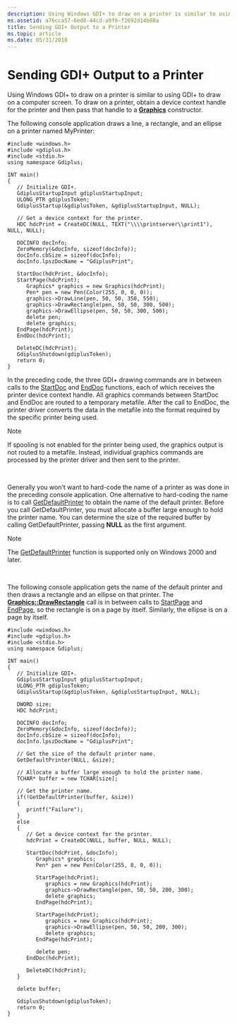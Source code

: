 ```yaml
---
description: Using Windows GDI+ to draw on a printer is similar to using GDI+ to draw on a computer screen. To draw on a printer, obtain a device context handle for the printer and then pass that handle to a Graphics constructor.
ms.assetid: a76cca57-6ed8-44cd-a9f6-f2692d14b68a
title: Sending GDI+ Output to a Printer
ms.topic: article
ms.date: 05/31/2018
---
```


# Sending GDI+ Output to a Printer

Using Windows GDI+ to draw on a printer is similar to using GDI+ to draw on a computer screen. To draw on a printer, obtain a device context handle for the printer and then pass that handle to a [**Graphics**](/windows/win32/api/gdiplusgraphics/nl-gdiplusgraphics-graphics) constructor.

The following console application draws a line, a rectangle, and an ellipse on a printer named MyPrinter:


```
#include <windows.h>
#include <gdiplus.h>
#include <stdio.h>
using namespace Gdiplus;

INT main()
{
   // Initialize GDI+.
   GdiplusStartupInput gdiplusStartupInput;
   ULONG_PTR gdiplusToken;
   GdiplusStartup(&gdiplusToken, &gdiplusStartupInput, NULL);

   // Get a device context for the printer.
   HDC hdcPrint = CreateDC(NULL, TEXT("\\\\printserver\\print1"), NULL, NULL);

   DOCINFO docInfo;
   ZeroMemory(&docInfo, sizeof(docInfo));
   docInfo.cbSize = sizeof(docInfo);
   docInfo.lpszDocName = "GdiplusPrint";

   StartDoc(hdcPrint, &docInfo);
   StartPage(hdcPrint);
      Graphics* graphics = new Graphics(hdcPrint);
      Pen* pen = new Pen(Color(255, 0, 0, 0));
      graphics->DrawLine(pen, 50, 50, 350, 550);
      graphics->DrawRectangle(pen, 50, 50, 300, 500);
      graphics->DrawEllipse(pen, 50, 50, 300, 500);
      delete pen;
      delete graphics;
   EndPage(hdcPrint);
   EndDoc(hdcPrint);
   
   DeleteDC(hdcPrint);
   GdiplusShutdown(gdiplusToken);
   return 0;
}
```



In the preceding code, the three GDI+ drawing commands are in between calls to the [StartDoc](/windows/win32/api/wingdi/nf-wingdi-startdocw) and [EndDoc](/windows/win32/api/wingdi/nf-wingdi-enddoc) functions, each of which receives the printer device context handle. All graphics commands between StartDoc and EndDoc are routed to a temporary metafile. After the call to EndDoc, the printer driver converts the data in the metafile into the format required by the specific printer being used.

> [!Note]  
> If spooling is not enabled for the printer being used, the graphics output is not routed to a metafile. Instead, individual graphics commands are processed by the printer driver and then sent to the printer.

 

Generally you won't want to hard-code the name of a printer as was done in the preceding console application. One alternative to hard-coding the name is to call [GetDefaultPrinter](../printdocs/getdefaultprinter.md) to obtain the name of the default printer. Before you call GetDefaultPrinter, you must allocate a buffer large enough to hold the printer name. You can determine the size of the required buffer by calling GetDefaultPrinter, passing **NULL** as the first argument.

> [!Note]  
> The [GetDefaultPrinter](../printdocs/getdefaultprinter.md) function is supported only on Windows 2000 and later.

 

The following console application gets the name of the default printer and then draws a rectangle and an ellipse on that printer. The [**Graphics::DrawRectangle**](/windows/win32/api/gdiplusgraphics/nf-gdiplusgraphics-graphics-drawrectangle(inconstpen_inint_inint_inint_inint)) call is in between calls to [StartPage](/windows/win32/api/wingdi/nf-wingdi-startpage) and [EndPage](/windows/win32/api/wingdi/nf-wingdi-endpage), so the rectangle is on a page by itself. Similarly, the ellipse is on a page by itself.


```
#include <windows.h>
#include <gdiplus.h>
#include <stdio.h>
using namespace Gdiplus;

INT main()
{
   // Initialize GDI+.
   GdiplusStartupInput gdiplusStartupInput;
   ULONG_PTR gdiplusToken;
   GdiplusStartup(&gdiplusToken, &gdiplusStartupInput, NULL);

   DWORD size;
   HDC hdcPrint;

   DOCINFO docInfo;
   ZeroMemory(&docInfo, sizeof(docInfo));
   docInfo.cbSize = sizeof(docInfo);
   docInfo.lpszDocName = "GdiplusPrint";

   // Get the size of the default printer name.
   GetDefaultPrinter(NULL, &size);

   // Allocate a buffer large enough to hold the printer name.
   TCHAR* buffer = new TCHAR[size];

   // Get the printer name.
   if(!GetDefaultPrinter(buffer, &size))
   {
      printf("Failure");
   }
   else
   {
      // Get a device context for the printer.
      hdcPrint = CreateDC(NULL, buffer, NULL, NULL);

      StartDoc(hdcPrint, &docInfo);
         Graphics* graphics;
         Pen* pen = new Pen(Color(255, 0, 0, 0));

         StartPage(hdcPrint);
            graphics = new Graphics(hdcPrint);
            graphics->DrawRectangle(pen, 50, 50, 200, 300);
            delete graphics;
         EndPage(hdcPrint);

         StartPage(hdcPrint);
            graphics = new Graphics(hdcPrint);
            graphics->DrawEllipse(pen, 50, 50, 200, 300);
            delete graphics;
         EndPage(hdcPrint);

         delete pen;
      EndDoc(hdcPrint);

      DeleteDC(hdcPrint);
   }

   delete buffer;

   GdiplusShutdown(gdiplusToken);
   return 0;
}
```



 

 
